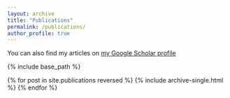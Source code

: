 ```yaml
---
layout: archive
title: "Publications"
permalink: /publications/
author_profile: true
---
```



  You can also find my articles on [my Google Scholar profile](https://scholar.google.com/citations?user=dUFYArYAAAAJ&hl=en)


{% include base_path %}

{% for post in site.publications reversed %}
  {% include archive-single.html %}
{% endfor %}
